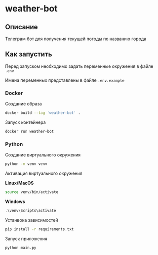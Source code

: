 # weather-bot

## Описание 

Телеграм бот для получения текущей погоды по названию города


## Как запустить

Перед запуском необходимо задать переменные окружения в файле `.env` 

Имена переменных представлены в файле `.env.example`

### Docker

Создание образа
```bash
docker build --tag 'weather-bot' .
```

Запуск контейнера
```bash
docker run weather-bot
```

### Python

Создание виртуального окружения

```bash
python -m venv venv
```

Активация виртуального окружения

**Linux/MacOS**

```bash
source venv/bin/activate
```

**Windows**

```powershell
.\venv\Scripts\activate
```

Устанвока зависимостей

```bash
pip install -r requirements.txt
```

Запуск приложения

```bash
python main.py
```